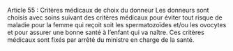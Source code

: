 Article 55 : Critères médicaux de choix du donneur
Les donneurs sont choisis avec soins suivant des critères médicaux pour éviter tout risque de maladie pour la femme qui reçoit soit les spermatozoïdes et/ou les ovocytes et pour assurer une bonne santé à l’enfant qui va naître.
Ces critères médicaux sont fixés par arrêté du ministre en charge de la santé.